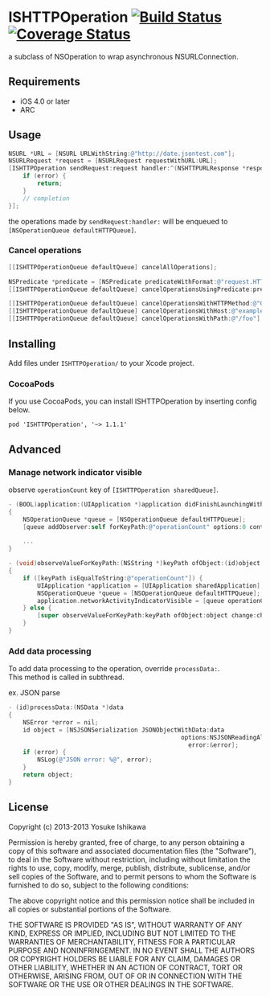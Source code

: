 # ISHTTPOperation [![Build Status](https://travis-ci.org/ishkawa/ISHTTPOperation.png?branch=master)](https://travis-ci.org/ishkawa/ISHTTPOperation) [![Coverage Status](https://coveralls.io/repos/ishkawa/ISHTTPOperation/badge.png?branch=master)](https://coveralls.io/r/ishkawa/ISHTTPOperation?branch=master)

a subclass of NSOperation to wrap asynchronous NSURLConnection.

## Requirements

- iOS 4.0 or later
- ARC

## Usage

```objectivec
NSURL *URL = [NSURL URLWithString:@"http://date.jsontest.com"];
NSURLRequest *request = [NSURLRequest requestWithURL:URL];
[ISHTTPOperation sendRequest:request handler:^(NSHTTPURLResponse *response, id object, NSError *error) {
    if (error) {
        return;
    }
    // completion
}];
```

the operations made by `sendRequest:handler:` will be enqueued to `[NSOperationQueue defaultHTTPQueue]`.

### Cancel operations

```objectivec
[[ISHTTPOperationQueue defaultQueue] cancelAllOperations];
```

```objectivec
NSPredicate *predicate = [NSPredicate predicateWithFormat:@"request.HTTPMethod MATCHES %@", @"GET"];
[[ISHTTPOperationQueue defaultQueue] cancelOperationsUsingPredicate:predicate];
```

```objectivec
[[ISHTTPOperationQueue defaultQueue] cancelOperationsWithHTTPMethod:@"GET"];
[[ISHTTPOperationQueue defaultQueue] cancelOperationsWithHost:@"example.com"];
[[ISHTTPOperationQueue defaultQueue] cancelOperationsWithPath:@"/foo"];
```

## Installing

Add files under `ISHTTPOperation/` to your Xcode project.

### CocoaPods

If you use CocoaPods, you can install ISHTTPOperation by inserting config below.
```
pod 'ISHTTPOperation', '~> 1.1.1'
```

## Advanced 

### Manage network indicator visible

observe `operationCount` key of `[ISHTTPOperation sharedQueue]`.

```objectivec
- (BOOL)application:(UIApplication *)application didFinishLaunchingWithOptions:(NSDictionary *)launchOptions
{
    NSOperationQueue *queue = [NSOperationQueue defaultHTTPQueue];
    [queue addObserver:self forKeyPath:@"operationCount" options:0 context:NULL];

    ...
}
```

```objectivec
- (void)observeValueForKeyPath:(NSString *)keyPath ofObject:(id)object change:(NSDictionary *)change context:(void *)context
{
    if ([keyPath isEqualToString:@"operationCount"]) {
        UIApplication *application = [UIApplication sharedApplication];
        NSOperationQueue *queue = [NSOperationQueue defaultHTTPQueue];
        application.networkActivityIndicatorVisible = [queue operationCount] ? YES : NO;
    } else {
        [super observeValueForKeyPath:keyPath ofObject:object change:change context:context];
    }
}
```

### Add data processing 

To add data processing to the operation, override `processData:`.  
This method is called in subthread.

ex. JSON parse

```objectivec
- (id)processData:(NSData *)data
{
    NSError *error = nil;
    id object = [NSJSONSerialization JSONObjectWithData:data
                                                options:NSJSONReadingAllowFragments
                                                  error:&error];
    if (error) {
        NSLog(@"JSON error: %@", error);
    }
    return object;
}
```

## License

Copyright (c) 2013-2013 Yosuke Ishikawa

Permission is hereby granted, free of charge, to any person obtaining a copy of this software and associated documentation files (the "Software"), to deal in the Software without restriction, including without limitation the rights to use, copy, modify, merge, publish, distribute, sublicense, and/or sell copies of the Software, and to permit persons to whom the Software is furnished to do so, subject to the following conditions:

The above copyright notice and this permission notice shall be included in all copies or substantial portions of the Software.

THE SOFTWARE IS PROVIDED "AS IS", WITHOUT WARRANTY OF ANY KIND, EXPRESS OR IMPLIED, INCLUDING BUT NOT LIMITED TO THE WARRANTIES OF MERCHANTABILITY, FITNESS FOR A PARTICULAR PURPOSE AND NONINFRINGEMENT. IN NO EVENT SHALL THE AUTHORS OR COPYRIGHT HOLDERS BE LIABLE FOR ANY CLAIM, DAMAGES OR OTHER LIABILITY, WHETHER IN AN ACTION OF CONTRACT, TORT OR OTHERWISE, ARISING FROM, OUT OF OR IN CONNECTION WITH THE SOFTWARE OR THE USE OR OTHER DEALINGS IN THE SOFTWARE.

